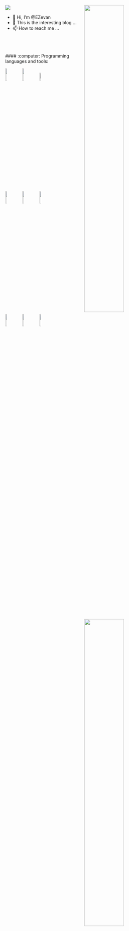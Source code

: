 <p align="left"><img src="https://i.imgur.com/A6bWGFl.gif"/>
	<img width="50%" align="right" src="https://github-readme-stats.vercel.app/api?username=EZevan&show_icons=true&hide_border=true" />
</p>    

- 👋 Hi, I’m @EZevan
- 👀 This is the interesting blog ...
- 📫 How to reach me ...

<!--- 👀 I’m interested in Coding
- 🌱 I’m currently learning ...
- 💞️ I’m looking to collaborate on ...-->

<!---
EZevan/EZevan is a ✨ special ✨ repository because its `README.md` (this file) appears on your GitHub profile.
You can click the Preview link to take a look at your changes.
---> 


<!---![Evan's Github stats](https://github-readme-stats.vercel.app/api?username=EZevan&show_icons=true) 
[![Top Langs](https://github-readme-stats.vercel.app/api/top-langs/?username=EZevan&layout=compact@theme=dark)](https://github.com/anuraghazra/github-readme-stats)--->

<br/>    
<br/>  
<br/> 
#### :computer: Programming languages and tools: 
<p>
	<img width="50%" align="right" src="https://github-readme-stats.vercel.app/api/top-langs/?username=EZevan&layout=compact" />
 
<code><img width="10%" src="https://www.vectorlogo.zone/logos/java/java-ar21.svg"></code>
<code><img width="10%" src="https://www.vectorlogo.zone/logos/python/python-ar21.svg"></code>
<code><img width="8%" src="https://www.vectorlogo.zone/logos/jenkins/jenkins-icon.svg"></code>
<br />
<code><img width="10%" src="https://www.vectorlogo.zone/logos/redis/redis-ar21.svg"></code>
<code><img width="10%" src="https://www.vectorlogo.zone/logos/mysql/mysql-ar21.svg"></code>
<code><img width="10%" src="https://www.vectorlogo.zone/logos/mongodb/mongodb-ar21.svg"></code>
<br />
<code><img width="10%" src="https://www.vectorlogo.zone/logos/dotnet/dotnet-horizontal.svg"></code>
<code><img width="10%" src="https://www.vectorlogo.zone/logos/w3_html5/w3_html5-ar21.svg"></code>
<code><img width="10%" src="https://www.vectorlogo.zone/logos/git-scm/git-scm-ar21.svg"></code>
</p>
